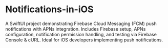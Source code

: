 # Notifications-in-iOS
A SwiftUI project demonstrating Firebase Cloud Messaging (FCM) push notifications with APNs integration. Includes Firebase setup, APNs configuration, notification permission handling, and testing via Firebase Console &amp; cURL. Ideal for iOS developers implementing push notifications.
